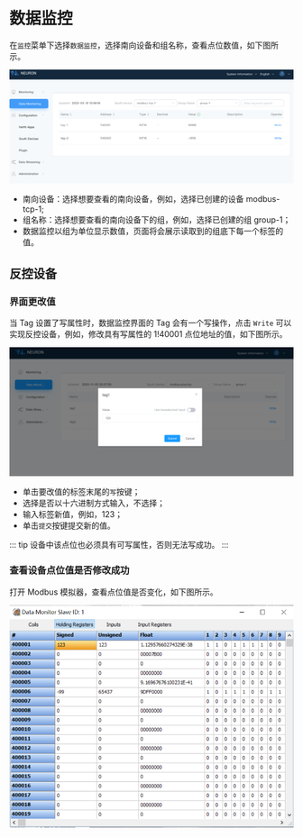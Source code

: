 # 数据监控

在`监控`菜单下选择`数据监控`，选择南向设备和组名称，查看点位数值，如下图所示。

![data-monitoring](./assets/data-monitoring.png)

* 南向设备：选择想要查看的南向设备，例如，选择已创建的设备 modbus-tcp-1;
* 组名称：选择想要查看的南向设备下的组，例如，选择已创建的组 group-1；
* 数据监控以组为单位显示数值，页面将会展示读取到的组底下每一个标签的值。

## 反控设备

### 界面更改值

当 Tag 设置了写属性时，数据监控界面的 Tag 会有一个写操作，点击 `Write` 可以实现反控设备，例如，修改具有写属性的 1!40001 点位地址的值，如下图所示。

![write](./assets/write.png)

* 单击要改值的标签末尾的`写`按键；
* 选择是否以十六进制方式输入，不选择；
* 输入标签新值，例如，123；
* 单击`提交`按键提交新的值。

::: tip
设备中该点位也必须具有可写属性，否则无法写成功。
:::

### 查看设备点位值是否修改成功

打开 Modbus 模拟器，查看点位值是否变化，如下图所示。

<img src="./assets/monitor.png" alt="monitor" style="zoom:80%;" />